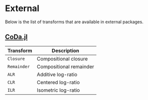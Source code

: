 # External

Below is the list of transforms that are available in external packages.

## [CoDa.jl](https://github.com/JuliaEarth/CoDa.jl)

| Transform | Description |
|-----------|-------------|
| `Closure` | Compositional closure |
| `Remainder` | Compositional remainder |
| `ALR` | Additive log-ratio |
| `CLR` | Centered log-ratio |
| `ILR` | Isometric log-ratio |
